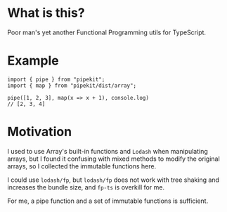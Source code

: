 # What is this?

Poor man's yet another Functional Programming utils for TypeScript.

# Example

```
import { pipe } from "pipekit";
import { map } from "pipekit/dist/array";

pipe([1, 2, 3], map(x => x + 1), console.log)
// [2, 3, 4]
```

# Motivation

I used to use Array's built-in functions and `Lodash` when manipulating arrays, but I found it confusing with mixed methods to modify the original arrays, so I collected the immutable functions here.

I could use `lodash/fp`, but `lodash/fp` does not work with tree shaking and increases the bundle size, and `fp-ts` is overkill for me.

For me, a pipe function and a set of immutable functions is sufficient.